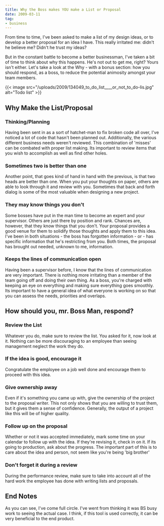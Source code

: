 ```yaml
---
title: Why the Boss makes YOU make a List or Proposal
date: 2009-03-11
tag:
- business
---
```

From time to time, I've been asked to make a list of my design ideas, or to develop a better proposal for an idea I have.  This really irritated me: didn't he believe me?  Didn't he trust my ideas?  

<!--more-->

But in the constant battle to become a better businessman, I've taken a bit of time to think about why this happens.  He's not out to get me, right?  Yours isn't either.  Let's take a look at the Why - with a bonus section: how you should respond, as a boss, to reduce the potential animosity amongst your team members.

{{< image src="/uploads/2009/134049_to_do_list____or_not_to_do-lis.jpg" alt="Todo list" >}}

## Why Make the List/Proposal

### Thinking/Planning

Having been sent in as a sort of hatchet-man to fix broken code all over, I've noticed a lot of code that hasn't been planned out.  Additionally, the various different business needs weren't reviewed.  This combination of 'misses' can be combated with proper list making.  Its important to review items that you wish to accomplish as well as find other holes.

### Sometimes two is better than one

Another point, that goes kind of hand in hand with the previous, is that two heads are better than one.  When you put your thoughts on paper, others are able to look through it and review with you.  Sometimes that back and forth dialog is some of the most valuable when designing a new project.

### They may know things you don't

Some bosses have put in the man time to become an expert and your supervisor.  Others are just there by position and rank.  Chances are, however, that they know things that you don't.  Your proposal provides a good venue for them to solidify those thoughts and apply them to this idea.  I've been in both situations - the boss has forgotten information - or - has specific information that he's restricting from you.  Both times, the proposal has brought out needed, unknown to me, information.

### Keeps the lines of communication open

Having been a supervisor before, I know that the lines of communication are very important.  There is nothing more irritating than a member of the team going off and doing their own thing.  As a boss, you're charged with keeping an eye on everything and making sure everything goes smoothly.  Its important to have a general idea of what everyone is working on so that you can assess the needs, priorities and overlaps.

## How should you, mr. Boss Man, respond?

### Review the List

Whatever you do, make sure to review the list.  You asked for it, now look at it.  Nothing can be more discouraging to an employee than seeing management neglect the work they do.

### If the idea is good, encourage it

Congratulate the employee on a job well done and encourage them to proceed with this idea.

### Give ownership away

Even if it's something you came up with, give the ownership of the project to the proposal writer.  This not only shows that you are willing to trust them, but it gives them a sense of confidence.  Generally, the output of a project like this will be of higher quality.

### Follow up on the proposal

Whether or not it was accepted immediately, mark some time on your calendar to follow up with the idea.  If they're revising it, check in on it.  If its going to production, ask about the progress.  The important part of this is to care about the idea and person, not seem like you're being 'big brother'

### Don't forget it during a review

During the performance review, make sure to take into account all of the hard work the employee has done with writing lists and proposals.

## End Notes

As you can see, I've come full circle.  I've went from thinking it was BS busy work to seeing the actual case. I think, if this tool is used correctly, it can be very beneficial to the end product.
